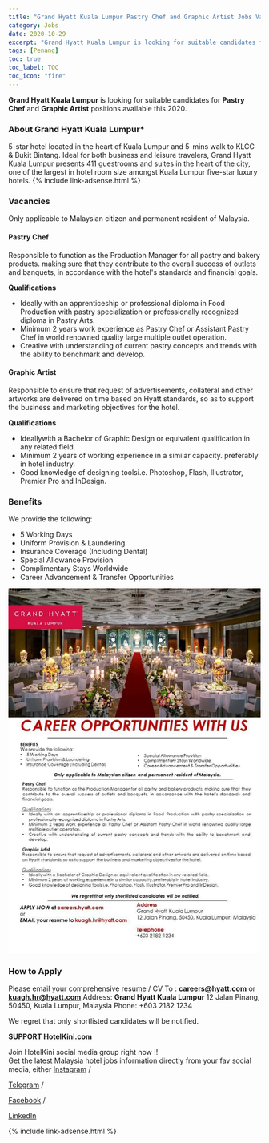 ```yaml
---
title: "Grand Hyatt Kuala Lumpur Pastry Chef and Graphic Artist Jobs Vacancies 2020" 
category: Jobs 
date: 2020-10-29
excerpt: "Grand Hyatt Kuala Lumpur is looking for suitable candidates for Pastry Chef and Graphic Artist positions available this 2020" 
tags: [Penang] 
toc: true 
toc_label: TOC 
toc_icon: "fire" 
--- 
```

**Grand Hyatt Kuala Lumpur** is looking for suitable candidates for **Pastry Chef** and **Graphic Artist** positions available this 2020.

### About Grand Hyatt Kuala Lumpur*
5-star hotel located in the heart of Kuala Lumpur and 5-mins walk to KLCC & Bukit Bintang. Ideal for both business and leisure travelers, Grand Hyatt Kuala Lumpur presents 411 guestrooms and suites in the heart of the city, one of the largest in hotel room size amongst Kuala Lumpur five-star luxury hotels.
{% include link-adsense.html %} 

### Vacancies
Only applicable to Malaysian citizen and permanent resident of Malaysia.

#### Pastry Chef
Responsible to function as the Production Manager for all pastry and bakery products. making sure that they
contribute to the overall success of outlets and banquets, in accordance with the hotel's standards and
financial goals.

**Qualifications**
- Ideally with an apprenticeship or professional diploma in Food Production with pastry specialization or
professionally recognized diploma in Pastry Arts.
- Minimum 2 years work experience as Pastry Chef or Assistant Pastry Chef in world renowned quality large
multiple outlet operation.
- Creative with understanding of current pastry concepts and trends with the ability to benchmark and
develop.

#### Graphic Artist
Responsible to ensure that request of advertisements, collateral and other artworks are delivered on time based
on Hyatt standards, so as to support the business and marketing objectives for the hotel.

**Qualifications**
- Ideallywith a Bachelor of Graphic Design or equivalent qualification in any related field.
- Minimum 2 years of working experience in a similar capacity. preferably in hotel industry.
- Good knowledge of designing toolsi.e. Photoshop, Flash, Illustrator, Premier Pro and InDesign.

### Benefits
We provide the following:
- 5 Working Days
- Uniform Provision & Laundering
- Insurance Coverage (Including Dental)
- Special Allowance Provision
- Complimentary Stays Worldwide
- Career Advancement & Transfer Opportunities

![Grand Hyatt Kuala Lumpur Jobs Ads Oct 2020!](/assets/images/2020-10/grand-hyatt-kl-career-opportunities-2020.jpg "Grand Hyatt Kuala Lumpur Jobs 2020")

### How to Apply
Please email your comprehensive resume / CV To : **careers@hyatt.com** or **kuagh.hr@hyatt.com**
Address: **Grand Hyatt Kuala Lumpur**
12 Jalan Pinang, 50450, Kuala Lumpur, Malaysia
Phone: +603 2182 1234

We regret that only shortlisted candidates will be notified.

<div class="notice--warning">
<p><b>SUPPORT HotelKini.com</b></p>
Join HotelKini social media group right now !!<br/>
Get the latest Malaysia hotel jobs information directly from your fav social media, either
  <a href="https://instagram.com/hotelkini" rel="noopenner nofollow" target="_blank"><i class="fab fa-fw fa-instagram" aria-hidden="true"></i><span> Instagram</span></a> / 

  <a href="https://t.me/hotelkini" rel="noopenner nofollow" target="_blank"><i class="fab fa-fw fa-telegram" aria-hidden="true"></i><span> Telegram</span></a> /

  <a href="https://www.facebook.com/jawatankosonghotel" rel="noopenner nofollow" target="_blank"><i class="fab fa-fw fa-facebook" aria-hidden="true"></i><span> Facebook</span></a> / 

  <a href="https://www.linkedin.com/company/hotelkini" rel="noopenner nofollow" target="_blank"><i class="fab fa-fw fa-linkedin" aria-hidden="true"></i><span> LinkedIn</span></a>
</div>

{% include link-adsense.html %} 